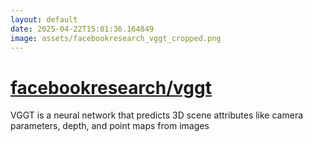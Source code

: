 ```yaml
---
layout: default
date: 2025-04-22T15:01:36.164849
image: assets/facebookresearch_vggt_cropped.png
---
```


# [facebookresearch/vggt](https://github.com/facebookresearch/vggt)

VGGT is a neural network that predicts 3D scene attributes like camera parameters, depth, and point maps from images

